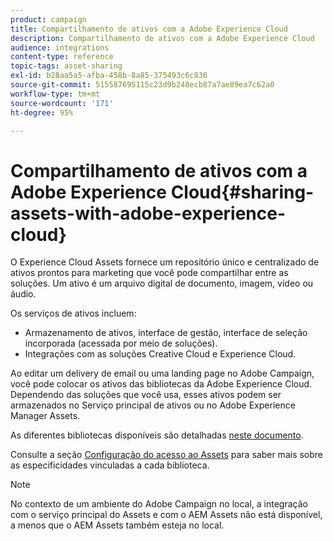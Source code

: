 ```yaml
---
product: campaign
title: Compartilhamento de ativos com a Adobe Experience Cloud
description: Compartilhamento de ativos com a Adobe Experience Cloud
audience: integrations
content-type: reference
topic-tags: asset-sharing
exl-id: b28aa5a5-afba-458b-8a85-375493c6c836
source-git-commit: 515587695115c23d9b248ecb87a7ae89ea7c62a0
workflow-type: tm+mt
source-wordcount: '171'
ht-degree: 95%

---
```


# Compartilhamento de ativos com a Adobe Experience Cloud{#sharing-assets-with-adobe-experience-cloud}

O Experience Cloud Assets fornece um repositório único e centralizado de ativos prontos para marketing que você pode compartilhar entre as soluções. Um ativo é um arquivo digital de documento, imagem, vídeo ou áudio.

Os serviços de ativos incluem:

* Armazenamento de ativos, interface de gestão, interface de seleção incorporada (acessada por meio de soluções).
* Integrações com as soluções Creative Cloud e Experience Cloud.

Ao editar um delivery de email ou uma landing page no Adobe Campaign, você pode colocar os ativos das bibliotecas da Adobe Experience Cloud. Dependendo das soluções que você usa, esses ativos podem ser armazenados no Serviço principal de ativos ou no Adobe Experience Manager Assets.

As diferentes bibliotecas disponíveis são detalhadas [neste documento](https://experienceleague.adobe.com/docs/core-services/interface/assets/experience-cloud-assets.html).

Consulte a seção [ Configuração do acesso ao Assets](../../integrations/using/configuring-access-to-assets.md) para saber mais sobre as especificidades vinculadas a cada biblioteca.

>[!NOTE]
>
>No contexto de um ambiente do Adobe Campaign no local, a integração com o serviço principal do Assets e com o AEM Assets não está disponível, a menos que o AEM Assets também esteja no local.
